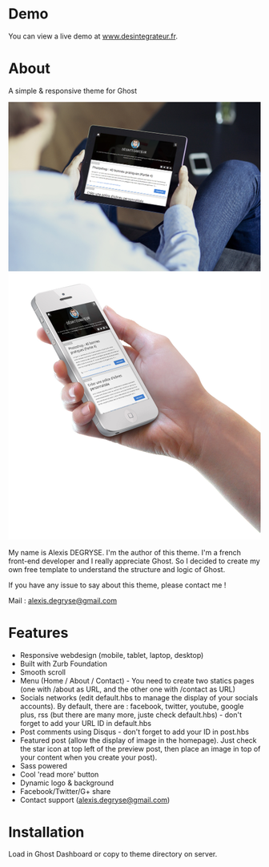 Demo
====

You can view a live demo at www.desintegrateur.fr.

About
====

A simple &amp; responsive theme for Ghost

![alt tag](screenshots/ichi-1.jpg)
![alt tag](screenshots/ichi-2.jpg)

My name is Alexis DEGRYSE. I'm the author of this theme. 
I'm a french front-end developer and I really appreciate Ghost. 
So I decided to create my own free template to understand the structure and logic of Ghost.

If you have any issue to say about this theme, please contact me !

Mail : alexis.degryse@gmail.com

Features
====
* Responsive webdesign (mobile, tablet, laptop, desktop)
* Built with Zurb Foundation
* Smooth scroll
* Menu (Home / About / Contact) - You need to create two statics pages (one with /about as URL, and the other one with /contact as URL)
* Socials networks (edit default.hbs to manage the display of your socials accounts). By default, there are : facebook, twitter, youtube, google plus, rss (but there are many more, juste check default.hbs) - don't forget to add your URL ID in default.hbs
* Post comments using Disqus - don't forget to add your ID in post.hbs
* Featured post (allow the display of image in the homepage). Just check the star icon at top left of the preview post, then place an image in top of your content when you create your post).
* Sass powered
* Cool 'read more' button
* Dynamic logo & background
* Facebook/Twitter/G+ share
* Contact support (alexis.degryse@gmail.com)

Installation
====

Load in Ghost Dashboard or copy to theme directory on server.
